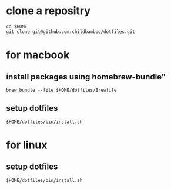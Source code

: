 # clone a repositry

```
cd $HOME
git clone git@github.com:childbamboo/dotfiles.git
```

# for macbook

## install packages using homebrew-bundle"

```
brew bundle --file $HOME/dotfiles/Brewfile
```

## setup dotfiles

```
$HOME/dotfiles/bin/install.sh
```

# for linux

## setup dotfiles

```
$HOME/dotfiles/bin/install.sh
```
